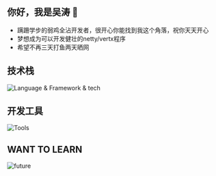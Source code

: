## 你好，我是吴涛 👋

- 蹒跚学步的弱鸡全沾开发者，很开心你能找到我这个角落，祝你天天开心
- 梦想成为可以开发健壮的netty/vertx程序
- 希望不再三天打鱼两天晒网

## 技术栈

![Language & Framework & tech](https://skillicons.dev/icons?i=java,javascript,typescript,vue,webpack,nodejs,express,mysql,git,html,css,spring,maven,redis,docker)

## 开发工具

![Tools](https://skillicons.dev/icons?i=vscode,idea,androidstudio)

## WANT    TO   LEARN

![future](https://skillicons.dev/icons?i=flutter,c,python,cpp,lua,react,kotlin,vite)

